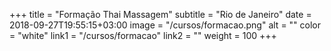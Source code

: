 +++
title = "Formação Thai Massagem"
subtitle = "Rio de Janeiro"
date = 2018-09-27T19:55:15+03:00
image = "/cursos/formacao.png"
alt = ""
color = "white"
link1 = "/cursos/formacao"
link2 = ""
weight = 100
+++
